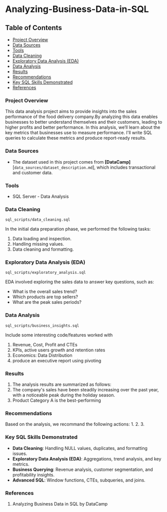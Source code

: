# Analyzing-Business-Data-in-SQL

## Table of Contents

- [Project Overview](#project-overview)
- [Data Sources](#data-sources)
- [Tools](#tools)
- [Data Cleaning](#data-cleaning)
- [Exploratory Data Analysis (EDA)](#exploratory-data-analysis(EDA))
- [Data Analysis](#data-analysis)
- [Results](#results)
- [Recommendations](#recommendations)
- [Key SQL Skills Demonstrated](#key-SQL-skills-demonstrated)
- [References](#references)

### Project Overview

This data analysis project aims to provide insights into the sales performance of the food delivery company.By analyzing this data enables businesses to better understand themselves and their customers, leading to higher profits and better performance. In this analysis, we’ll learn about the key metrics that businesses use to measure performance. I'll write SQL queries to calculate these metrics and produce report-ready results. 

### Data Sources

- The dataset used in this project comes from **[DataCamp]**[`data_sources/dataset_description.md`], which includes transactional and customer data.

### Tools

- SQL Server - Data Analysis

### Data Cleaning
`sql_scripts/data_cleaning.sql`
  
In the initial data preparation phase, we performed the following tasks:
1. Data loading and inspection.
2. Handling missing values.
3. Data cleaning and formatting.

### Exploratory Data Analysis (EDA)
`sql_scripts/exploratory_analysis.sql`

EDA involved exploring the sales data to answer key questions, such as:

- What is the overall sales trend?
- Which products are top sellers?
- What are the peak sales periods?

### Data Analysis  
`sql_scripts/business_insights.sql`
  
Include some interesting code/features worked with
1. Revenue, Cost, Profit and CTEs
2. KPIs, active users growth and retention rates
3. Economics: Data Distribution
4. produce an executive report using pivoting


### Results

1. The analysis results are summarized as follows:
2. The company's sales have been steadily increasing over the past year, with a noticeable peak during the holiday season.
3. Product Category A is the best-performing

### Recommendations

Based on the analysis, we recommand the following actions:
1. 
2. 
3.

### Key SQL Skills Demonstrated

- **Data Cleaning**: Handling NULL values, duplicates, and formatting issues.
- **Exploratory Data Analysis (EDA)**: Aggregations, trend analysis, and key metrics.
- **Business Querying**: Revenue analysis, customer segmentation, and profitability insights.
- **Advanced SQL**: Window functions, CTEs, subqueries, and joins.


### References
1. Analyzing Business Data in SQL by DataCamp
